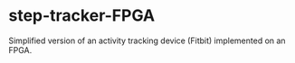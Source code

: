 # step-tracker-FPGA
Simplified version of an activity tracking device (Fitbit) implemented on an FPGA. 
